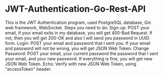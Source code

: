 # JWT-Authentication-Go-Rest-API
This is the JWT Authentication program, used PostgreSQL database, Gin web framework, WebSocket. Steps you need to do:  Sign-up: POST your email, if your email exits in my database, you will get 400-Bad Request. If not, then you will get 200-OK and also I will send you password in UUID form.  Login: POST your email and password that I sent you. If your email and password will not be wrong, you will get JSON Web Token.  Change Password: POST your email, your current password the password that I sent your email, and your new password. If everything is fine, you will get new JSON Web Token.  Echo: Verify with new JSON Web Token, using "accessToken" header.
